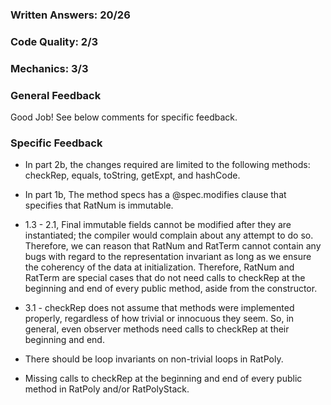 ### Written Answers: 20/26

### Code Quality: 2/3

### Mechanics: 3/3

### General Feedback

Good Job! See below comments for specific feedback.

### Specific Feedback

- In part 2b, the changes required are limited to the following methods:
  checkRep, equals, toString, getExpt, and hashCode.

- In part 1b, The method specs has a @spec.modifies clause that specifies that
  RatNum is immutable.

- 1.3 - 2.1, Final immutable fields cannot be modified after they are
  instantiated; the compiler would complain about any attempt to do so.
  Therefore, we can reason that RatNum and RatTerm cannot contain any bugs with
  regard to the representation invariant as long as we ensure the coherency of
  the data at initialization. Therefore, RatNum and RatTerm are special cases
  that do not need calls to checkRep at the beginning and end of every public
  method, aside from the constructor.

- 3.1 - checkRep does not assume that methods were implemented properly,
  regardless of how trivial or innocuous they seem. So, in general, even
  observer methods need calls to checkRep at their beginning and end.

- There should be loop invariants on non-trivial loops in
  RatPoly.

- Missing calls to checkRep at the beginning and end of every public method 
in RatPoly and/or RatPolyStack.